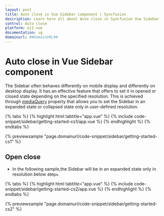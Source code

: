 ```yaml
---
layout: post
title: Auto close in Vue Sidebar component | Syncfusion
description: Learn here all about Auto close in Syncfusion Vue Sidebar component of Syncfusion Essential JS 2 and more.
control: Auto close 
platform: ej2-vue
documentation: ug
domainurl: ##DomainURL##
---
```


# Auto close in Vue Sidebar component

The Sidebar often behaves differently on mobile display and differently on desktop display. It has an effective feature that offers to set it in opened or closed state depending on the specified resolution. This is achieved through [mediaQuery](https://ej2.syncfusion.com/vue/documentation/api/sidebar/#mediaquery) property that allows you to set the Sidebar in an expanded state or collapsed state only in user-defined resolution.

{% tabs %}
{% highlight html tabtitle="app.vue" %}
{% include code-snippet/sidebar/getting-started-cs1/app.vue %}
{% endhighlight %}
{% endtabs %}
        
{% previewsample "page.domainurl/code-snippet/sidebar/getting-started-cs1" %}

## Open close

* In the following sample,the Sidebar will be in an expanded state only in resolution below `400px`.

{% tabs %}
{% highlight html tabtitle="app.vue" %}
{% include code-snippet/sidebar/getting-started-cs2/app.vue %}
{% endhighlight %}
{% endtabs %}
        
{% previewsample "page.domainurl/code-snippet/sidebar/getting-started-cs2" %}